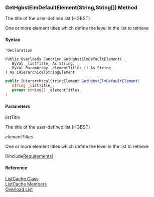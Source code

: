 ﻿### GetHgbstElmDefaultElement(String,String\[\]) Method

The title of the user-defined list (HGBST)

One or more element titles which define the level in the list to retrieve

#### Syntax

```vbnet
'Declaration

Public Overloads Function GetHgbstElmDefaultElement( _
   ByVal _listTitle_ As String, _
   ByVal ParamArray _elementTitles_() As String _
) As IHierarchicalStringElement
```

```csharp
public IHierarchicalStringElement GetHgbstElmDefaultElement( 
   string _listTitle_,
   params string[] _elementTitles_
)
```

#### Parameters

_listTitle_

The title of the user-defined list (HGBST)

_elementTitles_

One or more element titles which define the level in the list to retrieve

[!include[Requirements](../partials/requirements.md)]

#### Reference

[ListCache Class](fcSDK~FChoice.Foundation.Clarify.ListCache.md)  
[ListCache Members](fcSDK~FChoice.Foundation.Clarify.ListCache_members.md)  
[Overload List](fcSDK~FChoice.Foundation.Clarify.ListCache~GetHgbstElmDefaultElement.md)